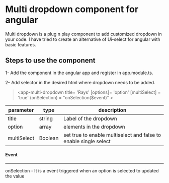 # Multi dropdown component for angular
 Multi dropdown is a plug n play component to add customized dropdown in your code. I have tried to create an alternative of Ui-select for angular with basic features.
 
 Steps to use the component
 ---------------------------
 
 1- Add the component in the angular app and register in app.module.ts.
 
 2- Add selector in the desired html where dropdown needs to be added.
 > <app-multi-dropdown title= 'Rays' [options]= 'option' [multiSelect] = 'true' (onSelection) = "onSelection($event)" ></app-multi-dropdown>
 
 | parameter |      type      | description |
 | --------- | -------------- | ----------- |
 |title      | string    |Label of the dropdown |
 |option     | array     |elements in the dropdown|
 |multiSelect| Boolean   |set true to enable multiselect and false to enable single select|
 
 #### Event
 ------
 onSelection - It is a event triggered when an option is selected to updated the value
